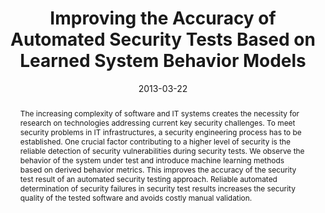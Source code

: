 ---
abstract: The increasing complexity of software and IT systems creates the necessity
  for research on technologies addressing current key security challenges. To meet
  security problems in IT infrastructures, a security engineering process has to be
  established. One crucial factor contributing to a higher level of security is the
  reliable detection of security vulnerabilities during security tests. We observe
  the behavior of the system under test and introduce machine learning methods based
  on derived behavior metrics. This improves the accuracy of the security test result
  of an automated security testing approach. Reliable automated determination of security
  failures in security test results increases the security quality of the tested software
  and avoids costly manual validation.
authors:
- Christian Schanes
- Florian Fankhauser
- Andreas Hübler
- Thomas Grechenig
date: '2013-03-22'
featured: false
links:
- name: Publik
  url: https://publik.tuwien.ac.at/showentry.php?ID=226090&lang=2
publication: 'Talk: The Fourth International Workshop on Security Testing (SECTEST
  2013), Luxembourg; 03-22-2013; in: "Proceedings of the Fourth International Workshop
  on Security Testing (SECTEST 2013)", IEEE, (2013)'
publication_types:
- '1'
publishDate: '2013-03-22'
title: Improving the Accuracy of Automated Security Tests Based on Learned System
  Behavior Models
url_pdf: ''
---